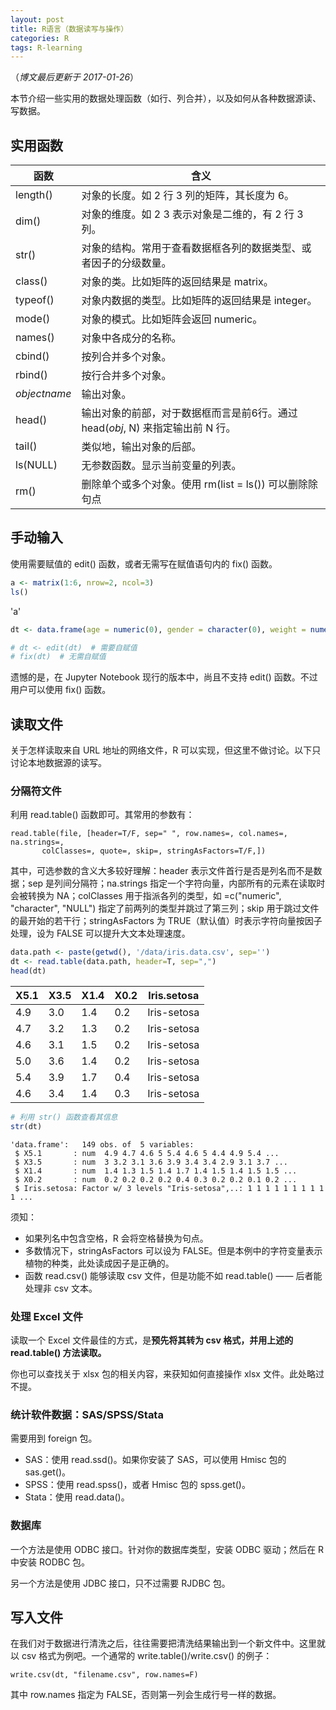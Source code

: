 ```yaml
---
layout: post
title: R语言（数据读写与操作）
categories: R
tags: R-learning
---
```

（*博文最后更新于 2017-01-26*）

本节介绍一些实用的数据处理函数（如行、列合并），以及如何从各种数据源读、写数据。

<!-- more -->

## 实用函数

| 函数 | 含义 |
| --- | --- |
| length() | 对象的长度。如 2 行 3 列的矩阵，其长度为 6。 |
| dim() | 对象的维度。如 2 3 表示对象是二维的，有 2 行 3 列。 |
| str() | 对象的结构。常用于查看数据框各列的数据类型、或者因子的分级数量。 |
| class() | 对象的类。比如矩阵的返回结果是 matrix。 |
| typeof() | 对象内数据的类型。比如矩阵的返回结果是 integer。 |
| mode() | 对象的模式。比如矩阵会返回 numeric。 |
| names() | 对象中各成分的名称。 |
| cbind() | 按列合并多个对象。 |
| rbind() | 按行合并多个对象。 |
| *objectname* | 输出对象。 |
| head() | 输出对象的前部，对于数据框而言是前6行。通过 head(*obj*, N) 来指定输出前 N 行。 |
| tail() | 类似地，输出对象的后部。 |
| ls(NULL) | 无参数函数。显示当前变量的列表。 |
| rm() | 删除单个或多个对象。使用 rm(list = ls()) 可以删除除句点

## 手动输入

使用需要赋值的 edit() 函数，或者无需写在赋值语句内的 fix() 函数。


```R
a <- matrix(1:6, nrow=2, ncol=3)
ls()
```


'a'



```R
dt <- data.frame(age = numeric(0), gender = character(0), weight = numeric(0))

# dt <- edit(dt)  # 需要自赋值
# fix(dt)  # 无需自赋值
```

遗憾的是，在 Jupyter Notebook 现行的版本中，尚且不支持 edit() 函数。不过用户可以使用 fix() 函数。

## 读取文件

关于怎样读取来自 URL 地址的网络文件，R 可以实现，但这里不做讨论。以下只讨论本地数据源的读写。

### 分隔符文件

利用 read.table() 函数即可。其常用的参数有：

    read.table(file, [header=T/F, sep=" ", row.names=, col.names=, na.strings=, 
           colClasses=, quote=, skip=, stringAsFactors=T/F,])
           
其中，可选参数的含义大多较好理解：header 表示文件首行是否是列名而不是数据；sep 是列间分隔符；na.strings 指定一个字符向量，内部所有的元素在读取时会被转换为 NA；colClasses 用于指派各列的类型，如 =c("numeric", "character", "NULL") 指定了前两列的类型并跳过了第三列；skip 用于跳过文件的最开始的若干行；stringAsFactors 为 TRUE（默认值）时表示字符向量按因子处理，设为 FALSE 可以提升大文本处理速度。


```R
data.path <- paste(getwd(), '/data/iris.data.csv', sep='')
dt <- read.table(data.path, header=T, sep=",")
head(dt)
```



| X5.1 | X3.5 | X1.4 | X0.2 | Iris.setosa |
| --- | --- | --- | --- | --- |
| 4.9         | 3.0         | 1.4         | 0.2         | Iris-setosa |
| 4.7         | 3.2         | 1.3         | 0.2         | Iris-setosa |
| 4.6         | 3.1         | 1.5         | 0.2         | Iris-setosa |
| 5.0         | 3.6         | 1.4         | 0.2         | Iris-setosa |
| 5.4         | 3.9         | 1.7         | 0.4         | Iris-setosa |
| 4.6         | 3.4         | 1.4         | 0.3         | Iris-setosa |





```R
# 利用 str() 函数查看其信息
str(dt)
```

    'data.frame':	149 obs. of  5 variables:
     $ X5.1       : num  4.9 4.7 4.6 5 5.4 4.6 5 4.4 4.9 5.4 ...
     $ X3.5       : num  3 3.2 3.1 3.6 3.9 3.4 3.4 2.9 3.1 3.7 ...
     $ X1.4       : num  1.4 1.3 1.5 1.4 1.7 1.4 1.5 1.4 1.5 1.5 ...
     $ X0.2       : num  0.2 0.2 0.2 0.2 0.4 0.3 0.2 0.2 0.1 0.2 ...
     $ Iris.setosa: Factor w/ 3 levels "Iris-setosa",..: 1 1 1 1 1 1 1 1 1 1 ...
    

须知：

- 如果列名中包含空格，R 会将空格替换为句点。
- 多数情况下，stringAsFactors 可以设为 FALSE。但是本例中的字符变量表示植物的种类，此处读成因子是正确的。
- 函数 read.csv() 能够读取 csv 文件，但是功能不如 read.table() —— 后者能处理非 csv 文本。

### 处理 Excel 文件

读取一个 Excel 文件最佳的方式，是**预先将其转为 csv 格式，并用上述的 read.table() 方法读取。**

你也可以查找关于 xlsx 包的相关内容，来获知如何直接操作 xlsx 文件。此处略过不提。

### 统计软件数据：SAS/SPSS/Stata

需要用到 foreign 包。

- SAS：使用 read.ssd()。如果你安装了 SAS，可以使用 Hmisc 包的 sas.get()。
- SPSS：使用 read.spss()，或者 Hmisc 包的 spss.get()。
- Stata：使用 read.data()。

### 数据库

一个方法是使用 ODBC 接口。针对你的数据库类型，安装 ODBC 驱动；然后在 R 中安装 RODBC 包。

另一个方法是使用 JDBC 接口，只不过需要 RJDBC 包。

## 写入文件

在我们对于数据进行清洗之后，往往需要把清洗结果输出到一个新文件中。这里就以 csv 格式为例吧。一个通常的 write.table()/write.csv() 的例子：

```{r}
write.csv(dt, "filename.csv", row.names=F)
```

其中 row.names 指定为 FALSE，否则第一列会生成行号一样的数据。
